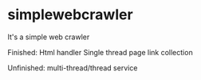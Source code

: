 # simplewebcrawler
It's a simple web crawler

Finished:
Html handler
Single thread page link collection

Unfinished:
multi-thread/thread service

